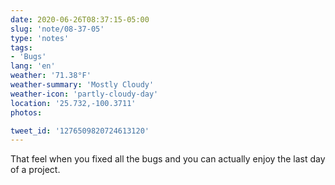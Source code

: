 ```yaml
---
date: 2020-06-26T08:37:15-05:00
slug: 'note/08-37-05'
type: 'notes'
tags:
- 'Bugs'
lang: 'en'
weather: '71.38°F'
weather-summary: 'Mostly Cloudy'
weather-icon: 'partly-cloudy-day'
location: '25.732,-100.3711'
photos:

tweet_id: '1276509820724613120'
---
```

That feel when you fixed all the bugs and you can actually enjoy the last day of a project. 